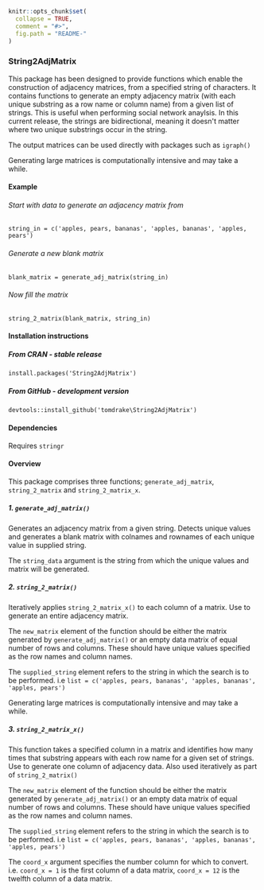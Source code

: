 
<!-- README.md is generated from README.Rmd. Please edit that file -->
``` r
knitr::opts_chunk$set(
  collapse = TRUE,
  comment = "#>",
  fig.path = "README-"
)
```

### String2AdjMatrix

This package has been designed to provide functions which enable the construction of adjacency matrices, from a specified string of characters. It contains functions to generate an empty adjacency matrix (with each unique substring as a row name or column name) from a given list of strings. This is useful when performing social network anaylsis. In this current release, the strings are bidirectional, meaning it doesn't matter where two unique substrings occur in the string.

The output matrices can be used directly with packages such as `igraph()`

Generating large matrices is computationally intensive and may take a while.

#### Example

###### Start with data to generate an adjacency matrix from

`string_in = c('apples, pears, bananas', 'apples, bananas', 'apples, pears')`

###### Generate a new blank matrix

`blank_matrix = generate_adj_matrix(string_in)`

###### Now fill the matrix

`string_2_matrix(blank_matrix, string_in)`

#### Installation instructions

##### From CRAN - stable release

`install.packages('String2AdjMatrix')`

##### From GitHub - development version

`devtools::install_github('tomdrake\String2AdjMatrix')`

#### Dependencies

Requires `stringr`

#### Overview

This package comprises three functions; `generate_adj_matrix`, `string_2_matrix` and `string_2_matrix_x`.

##### 1. `generate_adj_matrix()`

Generates an adjacency matrix from a given string. Detects unique values and generates a blank matrix with colnames and rownames of each unique value in supplied string.

The `string_data` argument is the string from which the unique values and matrix will be generated.

##### 2. `string_2_matrix()`

Iteratively applies `string_2_matrix_x()` to each column of a matrix. Use to generate an entire adjacency matrix.

The `new_matrix` element of the function should be either the matrix generated by `generate_adj_matrix()` or an empty data matrix of equal number of rows and columns. These should have unique values specified as the row names and column names.

The `supplied_string` element refers to the string in which the search is to be performed. i.e `list = c('apples, pears, bananas', 'apples, bananas', 'apples, pears')`

Generating large matrices is computationally intensive and may take a while.

##### 3. `string_2_matrix_x()`

This function takes a specified column in a matrix and identifies how many times that substring appears with each row name for a given set of strings. Use to generate one column of adjacency data. Also used iteratively as part of `string_2_matrix()`

The `new_matrix` element of the function should be either the matrix generated by `generate_adj_matrix()` or an empty data matrix of equal number of rows and columns. These should have unique values specified as the row names and column names.

The `supplied_string` element refers to the string in which the search is to be performed. i.e `list = c('apples, pears, bananas', 'apples, bananas', 'apples, pears')`

The `coord_x` argument specifies the number column for which to convert. i.e. `coord_x = 1` is the first column of a data matrix, `coord_x = 12` is the twelfth column of a data matrix.
